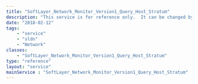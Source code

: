```yaml
---
title: "SoftLayer_Network_Monitor_Version1_Query_Host_Stratum"
description: "This service is for reference only.  It can be changed by purchasing higher monitoring levels through the portal. "
date: "2018-02-12"
tags:
    - "service"
    - "sldn"
    - "Network"
classes:
    - "SoftLayer_Network_Monitor_Version1_Query_Host_Stratum"
type: "reference"
layout: "service"
mainService : "SoftLayer_Network_Monitor_Version1_Query_Host_Stratum"
---
```

